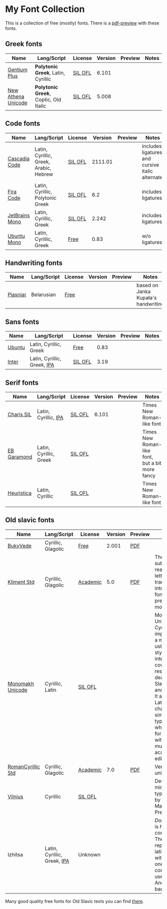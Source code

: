 My Font Collection
==================

This is a collection of free (mostly) fonts. There is a [pdf-preview] with these
fonts.

[pdf-preview]: ./preview/build/main.pdf

Greek fonts
-----------

| Name                 | Lang/Script | License | Version | Preview | Notes |
|---                   |---          |---      |---      |---      |---    |
| [Gentium Plus]       | __Polytonic Greek__, Latin, Cyrillic    | [SIL OFL][gnt-lns] | 6.101 |
| [New Athena Unicode] | __Polytonic Greek__, Coptic, Old Italic | [SIL OFL][nau-lns] | 5.008 |

[Gentium Plus]: https://software.sil.org/gentium/download/
[New Athena Unicode]: https://apagreekkeys.org/NAUdownload.html

[gnt-lns]: ./greek/Gentium.Plus/OFL.txt
[nau-lns]: ./greek/New.Athena.Unicode/NAU5_OpenFontLicense.pdf

Code fonts
----------

| Name             | Lang/Script | License    | Version | Preview | Notes |
|---               |---          |---         |---      |---      |---    |
| [Cascadia Code]  | Latin, Cyrillic, Greek, Arabic, Hebrew | [SIL OFL][csc-lns]  | 2111.01 | | includes ligatures, and cursive italic alternate |
| [Fira Code]      | Latin, Cyrillic, Polytonic Greek | [SIL OFL][frcd-lns] | 6.2 | | includes ligatures |
| [JetBrains Mono] | Latin, Cyrillic, Greek | [SIL OFL][jbr-lns]  | 2.242   | | includes ligatures |
| [Ubuntu Mono]    | Latin, Cyrillic, Greek | [Free][ubum-lns]    | 0.83    | | w/o ligatures      |

[Cascadia Code]: https://github.com/microsoft/cascadia-code
[Fira Code]: https://github.com/tonsky/FiraCode
[JetBrains Mono]: https://www.jetbrains.com/lp/mono/
[Ubuntu Mono]: https://design.ubuntu.com/font

[csc-lns]: https://github.com/microsoft/cascadia-code/blob/main/LICENSE
[frcd-lns]: https://github.com/tonsky/FiraCode/blob/master/LICENSE
[jbr-lns]: ./code/JetBrains.Mono/OFL.txt
[ubum-lns]: ./code/Ubuntu.Mono/LICENCE.txt

Handwriting fonts
-----------------

| Name             | Lang/Script | License    | Version | Preview | Notes |
|---               |---          |---         |---      |---      |---    |
| [Piasniar]       | Belarusian  | [Free][psnr-lns] | | | based on Janka Kupała's handwriting |

[Piasniar]: http://piasniar.by/
[psnr-lns]: ./hand/Piasniar/License%20Piasniar.txt

Sans fonts
----------

| Name             | Lang/Script | License    | Version | Preview | Notes |
|---               |---          |---         |---      |---      |---    |
| [Ubuntu]         | Latin, Cyrillic, Greek | [Free][ubu-lns] | 0.83
| [Inter]          | Latin, Cyrillic, Greek, [IPA] | [SIL OFL][int-lns] | 3.19 |

[Ubuntu]: https://design.ubuntu.com/font
[Inter]: https://rsms.me/inter/

[ubu-lns]: ./sans/Ubuntu/LICENCE.txt
[int-lns]: ./sans/Inter/LICENSE.txt

Serif fonts
-----------

| Name             | Lang/Script | License    | Version | Preview | Notes |
|---               |---          |---         |---      |---      |---    |
| [Charis SIL]     | Latin, Cyrillic, [IPA] | [SIL OFL][chrs-lns] | 6.101 | | Times New Roman-like font |
| [EB Garamond]    | Latin, Cyrillic, Greek | [SIL OFL][grmd-lns] | | | Times New Roman-like font, but a bit more fancy |
| [Heuristica]     | Latin, Cyrillic | [SIL OFL][hrst-lns] | | | Times New Roman-like font |

[Charis SIL]: https://software.sil.org/charis/
[EB Garamond]: https://fonts.google.com/specimen/EB+Garamond/about
[Heuristica]: https://www.fontsquirrel.com/fonts/heuristica

[IPA]: https://en.wikipedia.org/wiki/International_Phonetic_Alphabet

[chrs-lns]: ./serif/Charis.SIL/OFL.txt
[grmd-lns]: ./serif/EB.Garamond/OFL.txt
[hrst-lns]: ./serif/Heuristica/SIL%20Open%20Font%20License.txt

Old slavic fonts
--------------

| Name             | Lang/Script | License    | Version | Preview | Notes |
|---               |---          |---         |---      |---      |---    |
| [BukyVede]       | Cyrillic, Glagolic | [Free][bkvd-lns] | 2.001 | [PDF][bkvd-pdf] | |
| [Kliment Std]       | Cyrillic, Glagolic | [Academic][klmt-lns] | 5.0 | [PDF][klmt-pdf] | The Glagolic subset is not real Glagolic letters. It is a transliteration into Cyrillic font. Read preview for more details. |
| [Monomakh Unicode] | Cyrillic, Latin | [SIL OFL][mnkh-lns] | | | Monomakh Unicode is a Cyrillic font implemented in a mixed ustav/poluustav style and intended to cover needs of researches dealing with Slavic history and philology. It also provides Latin characters in a similar typeface, which is useful for working with multilingual academic editions.|
| [RomanCyrillic Std] | Cyrillic, Glagolic | [Academic][rmnc-lns] | 7.0 | [PDF][rmnc-pdf] | Very full and universal font |
| [Vilnius] | Cyrillic | [SIL OFL][vlns-lns] | | | Designed to mimic the typeface used by the Mamonichi Press in Vilnius. |
| Izhitsa          | Latin, Cyrillic, Greek, [IPA]           | Unknown | | | *Don't use it!* It is here only for compatibility. The font replaces some latin characters with old slavic ones. It is commonly used in BSU. And it is a very bad practice. |

[BukyVede]: https://kodeks.uni-bamberg.de/aksl/schrift/bukyvede.htm
[Kliment Std]: https://kodeks.uni-bamberg.de/aksl/schrift/KlimentStd.htm
[Monomakh Unicode]: https://sci.ponomar.net/fonts.html
[RomanCyrillic Std]: https://kodeks.uni-bamberg.de/aksl/schrift/RomanCyrillicStd.htm
[Vilnius]: https://sci.ponomar.net/fonts.html

[bkvd-lns]: https://kodeks.uni-bamberg.de/aksl/schrift/bukyvede.htm
[klmt-lns]: https://kodeks.uni-bamberg.de/aksl/schrift/KlimentStd.htm
[rmnc-lns]: https://kodeks.uni-bamberg.de/aksl/schrift/RomanCyrillicStd.htm
[vlns-lns]: https://sci.ponomar.net/legal.html
[mnkh-lns]: https://sci.ponomar.net/legal.html

[bkvd-pdf]: https://kodeks.uni-bamberg.de/aksl/media/SK_BukyVede_Font_v21.pdf
[klmt-pdf]: https://kodeks.uni-bamberg.de/aksl/media/SK_Kliment_Std_font_v5.pdf
[rmnc-pdf]: https://kodeks.uni-bamberg.de/aksl/media/SK_RomanCyrillic_Std_v7_Doc.pdf

Many good quality free fonts for Old Slavic texts you can find [there][ponomar].

[ponomar]: https://sci.ponomar.net/fonts.html
